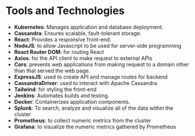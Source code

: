 # Tools and Technologies

- **Kubernetes**: Manages application and database deployment.
- **Cassandra**: Ensures scalable, fault-tolerant storage.
- **React**: Provides a responsive front-end.
- **NodeJS**: to allow Javascript to be used for server-side programming
- **React Router DOM**: for routing React 
- **Axios**: for the API client to make request to external APIs
- **Cors**: prevents web applications from making request to a domain other than that served the web page.
- **ExpressJS**: used to create API and manage routes for backend
- **CassandraDriver**: used to interact with Apache Cassandra
- **Tailwind**: for styling the front-end
- **Jenkins**: Automates builds and testing.
- **Docker**: Containerizes application components.
- **Splunk**: To search, analyze and visualize all of the data within the cluster
- **Prometheus**: to collect numeric metrics from the cluster
- **Grafana**: to visualize the numeric metrics gathered by Prometheus

